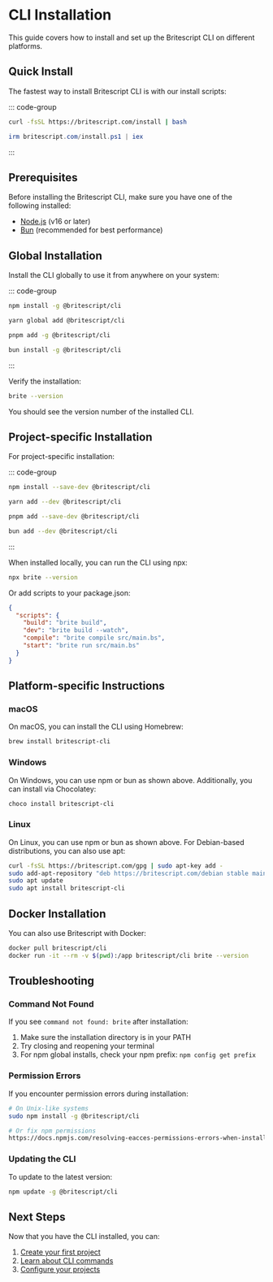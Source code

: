 # CLI Installation

This guide covers how to install and set up the Britescript CLI on different platforms.

## Quick Install

The fastest way to install Britescript CLI is with our install scripts:

::: code-group
```bash [macOS/Linux]
curl -fsSL https://britescript.com/install | bash
```

```powershell [Windows]
irm britescript.com/install.ps1 | iex
```
:::

## Prerequisites

Before installing the Britescript CLI, make sure you have one of the following installed:

- [Node.js](https://nodejs.org/) (v16 or later)
- [Bun](https://bun.sh/) (recommended for best performance)

## Global Installation

Install the CLI globally to use it from anywhere on your system:

::: code-group
```bash [npm]
npm install -g @britescript/cli
```

```bash [yarn]
yarn global add @britescript/cli
```

```bash [pnpm]
pnpm add -g @britescript/cli
```

```bash [bun]
bun install -g @britescript/cli
```
:::

Verify the installation:

```bash
brite --version
```

You should see the version number of the installed CLI.

## Project-specific Installation

For project-specific installation:

::: code-group
```bash [npm]
npm install --save-dev @britescript/cli
```

```bash [yarn]
yarn add --dev @britescript/cli
```

```bash [pnpm]
pnpm add --save-dev @britescript/cli
```

```bash [bun]
bun add --dev @britescript/cli
```
:::

When installed locally, you can run the CLI using npx:

```bash
npx brite --version
```

Or add scripts to your package.json:

```json
{
  "scripts": {
    "build": "brite build",
    "dev": "brite build --watch",
    "compile": "brite compile src/main.bs",
    "start": "brite run src/main.bs"
  }
}
```

## Platform-specific Instructions

### macOS

On macOS, you can install the CLI using Homebrew:

```bash
brew install britescript-cli
```

### Windows

On Windows, you can use npm or bun as shown above. Additionally, you can install via Chocolatey:

```bash
choco install britescript-cli
```

### Linux

On Linux, you can use npm or bun as shown above. For Debian-based distributions, you can also use apt:

```bash
curl -fsSL https://britescript.com/gpg | sudo apt-key add -
sudo add-apt-repository "deb https://britescript.com/debian stable main"
sudo apt update
sudo apt install britescript-cli
```

## Docker Installation

You can also use Britescript with Docker:

```bash
docker pull britescript/cli
docker run -it --rm -v $(pwd):/app britescript/cli brite --version
```

## Troubleshooting

### Command Not Found

If you see `command not found: brite` after installation:

1. Make sure the installation directory is in your PATH
2. Try closing and reopening your terminal
3. For npm global installs, check your npm prefix: `npm config get prefix`

### Permission Errors

If you encounter permission errors during installation:

```bash
# On Unix-like systems
sudo npm install -g @britescript/cli

# Or fix npm permissions
https://docs.npmjs.com/resolving-eacces-permissions-errors-when-installing-packages-globally
```

### Updating the CLI

To update to the latest version:

```bash
npm update -g @britescript/cli
```

## Next Steps

Now that you have the CLI installed, you can:

1. [Create your first project](/cli/project-setup)
2. [Learn about CLI commands](/cli/commands)
3. [Configure your projects](/cli/configuration)